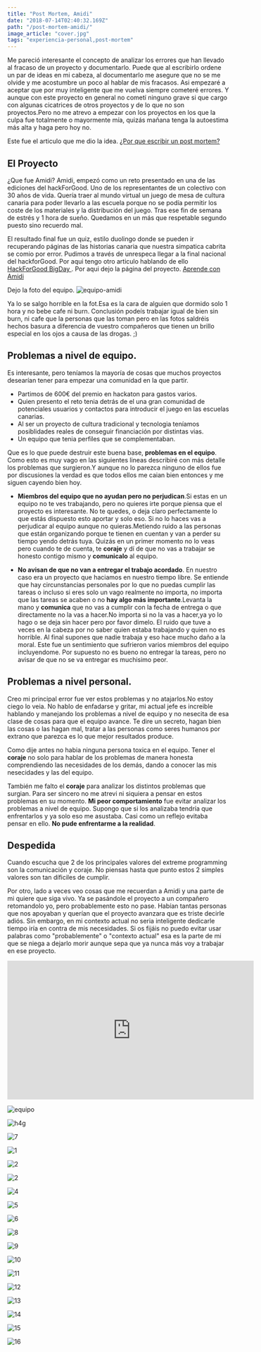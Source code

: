 ```yaml
---
title: "Post Mortem, Amidi"
date: "2018-07-14T02:40:32.169Z"
path: "/post-mortem-amidi/"
image_article: "cover.jpg"
tags: "experiencia-personal,post-mortem"
---
```


Me pareció interesante el concepto de analizar los errores que han llevado al fracaso de un proyecto
y documentarlo. Puede que al escribirlo ordene un par de ideas en mi cabeza, al documentarlo
me asegure que no se me olvide y me acostumbre un poco al hablar de mis fracasos.
Asi empezaré a aceptar que por muy inteligente que me vuelva siempre cometeré errores.
Y aunque con este proyecto en general no cometí ninguno grave si que cargo con algunas cicatrices de otros proyectos 
y de lo que no son proyectos.Pero no me atrevo a empezar con los proyectos en los que
la culpa fue totalmente o mayormente mía, quizás mañana tenga la autoestima más alta y haga pero hoy no.


Este fue el articulo que me dio la idea.
<a href="https://www.genbetadev.com/trabajar-como-desarrollador/por-que-escribir-un-post-mortem-por-cada-proyecto-de-software-fallido-deberian-ser-obligatorio" target="_blank">
    ¿Por que escribir un post mortem?
</a>


El Proyecto
----------------------

¿Que fue Amidi? Amidi, empezó como un reto presentado en una de las ediciones del hackForGood.
Uno de los representantes de un colectivo con 30 años de vida.
Quería traer al mundo virtual un juego de mesa de cultura canaria
para poder llevarlo a las escuela porque no se podía permitir los coste de los materiales
y la distribución del juego.
Tras ese fin de semana de estrés y 1 hora de sueño.
Quedamos en un más que respetable segundo puesto sino recuerdo mal.

El resultado final fue un quiz, estilo duolingo donde se pueden ir recuperando páginas
de las historias canaria que nuestra simpatica cabrita se comio por error.
Pudimos a través de unrespeca llegar a la final nacional del hackforGood.
Por aqui tengo otro articulo hablando de ello
 <a href="../hack-for-good-big-day/" target="_blank">
HackForGood BigDay
</a>.
Por aqui dejo la página del proyecto.
<a href="http://www.aprendeconamidi.com/" target="_blank">
    Aprende con Amidi
</a>

Dejo la foto del equipo.
![equipo-amidi](equipo-amidi.jpg)

Ya lo se salgo horrible en la fot.Esa es la cara de alguien 
que dormido solo 1 hora y no bebe cafe ni burn. Conclusión 
podeís trabajar igual de bien sin burn, ni cafe que la personas
que las toman pero en las fotos saldréis hechos basura a diferencia
de vuestro compañeros que tienen un brillo especial en los ojos
a causa de las drogas. ;)
 

Problemas a nivel de equipo.
----------------------

Es interesante, pero teníamos la mayoría de cosas que muchos proyectos
desearían tener para empezar una comunidad en la que partir.

- Partimos de 600€ del premio en hackaton para gastos varios.
- Quien presento el reto tenia detrás de el una gran comunidad de potenciales
usuarios y contactos para introducir el juego en las escuelas canarias.
 - Al ser un proyecto de cultura tradicional y tecnologia teníamos posiblidades
reales de conseguir financiación por distintas vias.
- Un equipo que tenia perfiles que se complementaban.

Que es lo que puede destruir este buena base, **problemas en el equipo**. Como esto es muy vago en
las siguientes lineas describiré con más detalle los problemas que surgieron.Y aunque 
no lo parezca ninguno de ellos fue por discusiones la verdad es que todos ellos me caian bien
entonces y me siguen cayendo bien hoy.

- **Miembros del equipo que no ayudan pero no perjudican**.Si estas en un equipo no te ves trabajando,
pero no quieres irte porque piensa que el proyecto es interesante. No te quedes, o deja claro
perfectamente lo que estás dispuesto esto aportar y solo eso.
Si no lo haces vas a perjudicar al equipo aunque no quieras.Metiendo ruido 
a las personas que están organizando porque te tienen en cuentan y van
a perder su tiempo yendo detrás tuya. Quizás en un primer momento no lo veas 
pero cuando te de cuenta, te **coraje** y dí de que no vas a trabajar se honesto contigo mismo
 y **comunicalo** al equipo.

- **No avisan de que no van a entregar el trabajo acordado**.
En nuestro caso era un proyecto que haciamos en nuestro tiempo libre.
Se entiende que hay circunstancias personales por lo que no puedas cumplir las tareas o incluso
si eres solo un vago realmente no importa, no importa que las tareas se acaben o no **hay algo
más importante**.Levanta la mano y **comunica** que no vas a cumplir con la fecha de entrega
o que directamente no la vas a hacer.No importa si no la vas a hacer,ya yo lo hago o se deja sin hacer
pero por favor dimelo. El ruido que tuve a veces en la cabeza por no saber quien estaba trabajando
y quien no es horrible. Al final supones que nadie trabaja y eso hace mucho daño a la moral. 
Este fue un sentimiento que sufrieron varios miembros del equipo incluyendome.
Por supuesto no es bueno no entregar la tareas, pero no avisar de que no se va entregar
es muchisimo peor.


Problemas a nivel personal.
----------------------
 
Creo mi principal error fue ver estos problemas y no atajarlos.No estoy ciego lo veia.
No hablo de enfadarse y gritar, mi actual jefe es increible hablando y manejando los problemas
a nivel de equipo y no nesecita de esa clase de cosas para que el equipo avance.
Te dire un secreto, hagan bien las cosas o las hagan mal, tratar a las personas como seres humanos 
por extrano que parezca es lo que mejor resultados produce.

Como dije antes no habia ninguna persona toxica en el equipo.
Tener el **coraje** no solo para hablar de los problemas de manera honesta comprendiendo las necesidades
de los demás, dando a conocer las mis nesecidades y las del equipo. 

También me falto el **coraje** para analizar los distintos problemas que surgian.
Para ser sincero no me atrevi ni siquiera a pensar en estos problemas en su momento.
**Mi peor comportamiento** fue evitar analizar los problemas a nivel de equipo.
Supongo que si los analizaba tendría que enfrentarlos y ya solo eso me asustaba.
Casi como un reflejo evitaba pensar en ello.
**No pude enfrentarme a la realidad**.


Despedida
----------
Cuando escucha que 2 de los principales valores del extreme programming son la comunicación
y coraje. No piensas hasta que punto estos 2 simples valores son tan díficiles de cumplir.

Por otro, lado a veces veo cosas que me recuerdan a Amidi y una parte de mi quiere que siga
vivo. Ya se pasándole el proyecto a un compañero retomandolo yo, pero probablemente esto
no pase. Habían tantas personas que nos apoyaban y querían que el proyecto avanzara
que es triste decirle adiós. Sin embargo, en mi contexto actual no seria inteligente
dedicarle tiempo iría en contra de mis necesidades.
Si os fijáis no puedo evitar usar palabras como "probablemente" o "contexto actual" esa
es la parte de mi que se niega a dejarlo morir
aunque sepa que ya nunca más voy a trabajar en ese proyecto.


<iframe width="560" height="315" src="https://www.youtube.com/embed/AKh0HpbfRF8" frameborder="0" encrypted-media" allowfullscreen></iframe>

![equipo](equipo-amidi.jpg)

![h4g](h4g.jpg)

![7](7.jpg)

![1](1.jpg)

![2](2.jpg)

![2](3.jpg)

![4](4.jpg)

![5](5.jpg)

![6](6.jpg)

![8](8.jpg)

![9](9.jpg)

![10](10.jpg)

![11](11.jpg)

![12](12.jpg)

![13](13.jpg)

![14](14.jpg)

![15](15.jpeg)

![16](16.jpg)